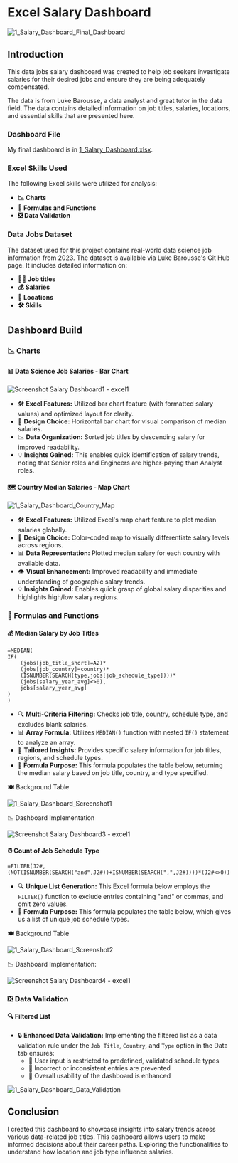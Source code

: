 # Excel Salary Dashboard


![1_Salary_Dashboard_Final_Dashboard](https://github.com/user-attachments/assets/2259f984-4bb1-407b-9a9d-279986f6b73e)


## Introduction

This data jobs salary dashboard was created to help job seekers investigate salaries for their desired jobs and ensure they are being adequately compensated. 

The data is from Luke Barousse, a data analyst and great tutor in the data field. The data contains detailed information on job titles, salaries, locations, and essential skills that are presented here.

### Dashboard File
My final dashboard is in [1_Salary_Dashboard.xlsx](1_Salary_Dashboard.xlsx).

### Excel Skills Used

The following Excel skills were utilized for analysis:

- **📉 Charts**
- **🧮 Formulas and Functions**
- **❎ Data Validation**

### Data Jobs Dataset

The dataset used for this project contains real-world data science job information from 2023. The dataset is available via Luke Barousse's Git Hub page. It includes detailed information on:

- **👨‍💼 Job titles**
- **💰 Salaries**
- **📍 Locations**
- **🛠️ Skills**

## Dashboard Build

### 📉 Charts

#### 📊 Data Science Job Salaries - Bar Chart

![Screenshot Salary Dashboard1 - excel1](https://github.com/user-attachments/assets/e4ef3c8a-ac1d-4ef9-9885-c5c24ece1210)


- 🛠️ **Excel Features:** Utilized bar chart feature (with formatted salary values) and optimized layout for clarity.
- 🎨 **Design Choice:** Horizontal bar chart for visual comparison of median salaries.
- 📉 **Data Organization:** Sorted job titles by descending salary for improved readability.
- 💡 **Insights Gained:** This enables quick identification of salary trends, noting that Senior roles and Engineers are higher-paying than Analyst roles.

#### 🗺️ Country Median Salaries - Map Chart


![1_Salary_Dashboard_Country_Map](https://github.com/user-attachments/assets/ab633015-38ab-4c1b-9e3d-5ce213761997)


- 🛠️ **Excel Features:** Utilized Excel's map chart feature to plot median salaries globally.
- 🎨 **Design Choice:** Color-coded map to visually differentiate salary levels across regions.
- 📊 **Data Representation:** Plotted median salary for each country with available data.
- 👁️ **Visual Enhancement:** Improved readability and immediate understanding of geographic salary trends.
- 💡 **Insights Gained:** Enables quick grasp of global salary disparities and highlights high/low salary regions.

### 🧮 Formulas and Functions

#### 💰 Median Salary by Job Titles

```
=MEDIAN(
IF(
    (jobs[job_title_short]=A2)*
    (jobs[job_country]=country)*
    (ISNUMBER(SEARCH(type,jobs[job_schedule_type])))*
    (jobs[salary_year_avg]<>0),
    jobs[salary_year_avg]
)
)
```

- 🔍 **Multi-Criteria Filtering:** Checks job title, country, schedule type, and excludes blank salaries.
- 📊 **Array Formula:** Utilizes `MEDIAN()` function with nested `IF()` statement to analyze an array.
- 🎯 **Tailored Insights:** Provides specific salary information for job titles, regions, and schedule types.
- **🔢 Formula Purpose:** This formula populates the table below, returning the median salary based on job title, country, and type specified.

🍽️ Background Table

![1_Salary_Dashboard_Screenshot1](https://github.com/user-attachments/assets/1d156182-213b-4dd1-b702-a54c4ad0954f)


📉 Dashboard Implementation

![Screenshot Salary Dashboard3 - excel1](https://github.com/user-attachments/assets/4d8873f9-8159-4ac2-8ef4-d7cc169abe41)


#### ⏰ Count of Job Schedule Type

```
=FILTER(J2#,(NOT(ISNUMBER(SEARCH("and",J2#))+ISNUMBER(SEARCH(",",J2#))))*(J2#<>0))
```

- 🔍 **Unique List Generation:** This Excel formula below employs the `FILTER()` function to exclude entries containing "and" or commas, and omit zero values.
- **🔢 Formula Purpose:** This formula populates the table below, which gives us a list of unique job schedule types.

🍽️ Background Table

![1_Salary_Dashboard_Screenshot2](https://github.com/user-attachments/assets/7eb66509-2714-45f4-a4d2-c8fa4bfbad60)


📉 Dashboard Implementation:

![Screenshot Salary Dashboard4 - excel1](https://github.com/user-attachments/assets/2158cda8-79c1-452a-a4af-cc31edfbd360)


### ❎ Data Validation

#### 🔍 Filtered List

- 🔒 **Enhanced Data Validation:** Implementing the filtered list as a data validation rule under the `Job Title`, `Country`, and `Type` option in the Data tab ensures:
    - 🎯 User input is restricted to predefined, validated schedule types
    - 🚫 Incorrect or inconsistent entries are prevented
    - 👥 Overall usability of the dashboard is enhanced

![1_Salary_Dashboard_Data_Validation](https://github.com/user-attachments/assets/c97958ee-917b-46b9-8ffd-500c9bb2443e)


## Conclusion

I created this dashboard to showcase insights into salary trends across various data-related job titles. This dashboard allows users to make informed decisions about their career paths. Exploring the functionalities to understand how location and job type influence salaries. 
